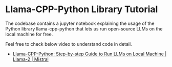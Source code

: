 # Llama-CPP-Python Library Tutorial

The codebase contains a jupyter notebook explaining the usage of the Python library llama-cpp-python that lets us run open-source LLMs on the local machine for free.

Feel free to check below video to understand code in detail.

* [Llama-CPP-Python: Step-by-step Guide to Run LLMs on Local Machine | Llama-2 | Mistral](https://www.youtube.com/watch?v=0SK6H9Vmw6M&t=45s)
